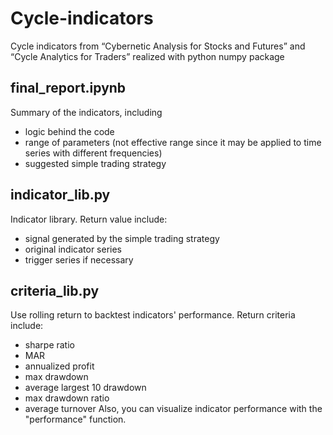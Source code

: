 # Cycle-indicators
Cycle indicators from “Cybernetic Analysis for Stocks and Futures” and “Cycle Analytics for Traders” realized with python numpy package

## final_report.ipynb
Summary of the indicators, including 
 * logic behind the code
 * range of parameters (not effective range since it may be applied to time series with different frequencies)
 * suggested simple trading strategy

## indicator_lib.py
Indicator library. Return value include:
* signal generated by the simple trading strategy
* original indicator series
* trigger series if necessary

## criteria_lib.py
Use rolling return to backtest indicators' performance.
Return criteria include:
* sharpe ratio
* MAR
* annualized profit
* max drawdown
* average largest 10 drawdown
* max drawdown ratio
* average turnover
Also, you can visualize indicator performance with the "performance" function.
